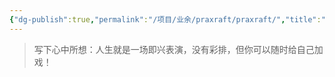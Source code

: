 ```yaml
---
{"dg-publish":true,"permalink":"/项目/业余/praxraft/praxraft/","title":"Hello, World","tags":["gardenEntry"],"noteIcon":""}
---
```


> 写下心中所想：人生就是一场即兴表演，没有彩排，但你可以随时给自己加戏！
